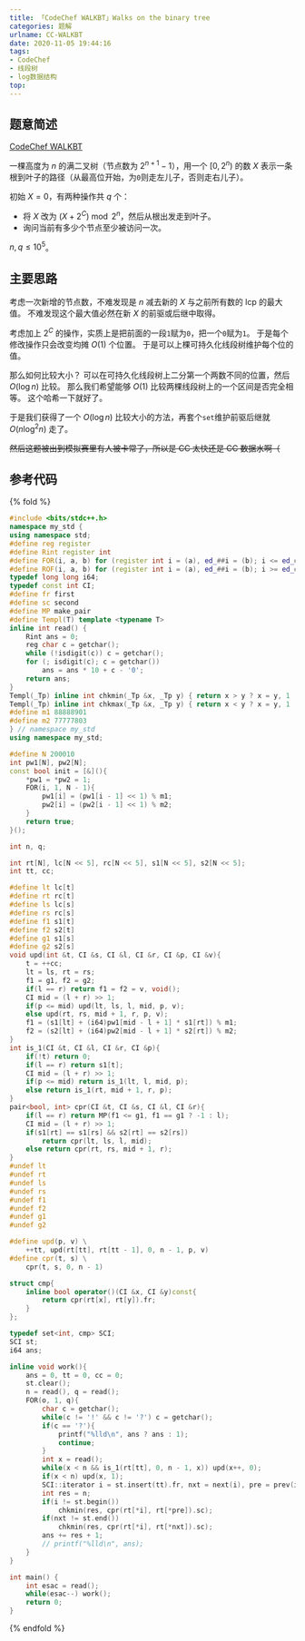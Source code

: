 ```yaml
---
title: 「CodeChef WALKBT」Walks on the binary tree
categories: 题解
urlname: CC-WALKBT
date: 2020-11-05 19:44:16
tags:
- CodeChef
- 线段树
- log数据结构
top:
---
```


## 题意简述

[CodeChef WALKBT](https://www.codechef.com/problems/WALKBT)

一棵高度为 $n$ 的满二叉树（节点数为 $2^{n+1}-1$），用一个 $[0,2^n)$ 的数 $X$ 表示一条根到叶子的路径（从最高位开始，为`0`则走左儿子，否则走右儿子）。

初始 $X = 0$，有两种操作共 $q$ 个：

- 将 $X$ 改为 $(X + 2^C) \bmod 2^n$，然后从根出发走到叶子。
- 询问当前有多少个节点至少被访问一次。

$n,q\le 10^5$。

<!-- more -->

## 主要思路

考虑一次新增的节点数，不难发现是 $n$ 减去新的 $X$ 与之前所有数的 lcp 的最大值。
不难发现这个最大值必然在新 $X$ 的前驱或后继中取得。

考虑加上 $2^C$ 的操作，实质上是把前面的一段`1`赋为`0`，把一个`0`赋为`1`。
于是每个修改操作只会改变均摊 $O(1)$ 个位置。
于是可以上棵可持久化线段树维护每个位的值。

那么如何比较大小？
可以在可持久化线段树上二分第一个两数不同的位置，然后 $O(\log n)$ 比较。
那么我们希望能够 $O(1)$ 比较两棵线段树上的一个区间是否完全相等。
这个哈希一下就好了。

于是我们获得了一个 $O(\log n)$ 比较大小的方法，再套个`set`维护前驱后继就 $O(n\log^2n)$ 走了。

~~然后这题被出到模拟赛里有人被卡常了，所以是 CC 太快还是 CC 数据水啊（~~

## 参考代码

{% fold %}
```cpp
#include <bits/stdc++.h>
namespace my_std {
using namespace std;
#define reg register
#define Rint register int
#define FOR(i, a, b) for (register int i = (a), ed_##i = (b); i <= ed_##i; ++i)
#define ROF(i, a, b) for (register int i = (a), ed_##i = (b); i >= ed_##i; --i)
typedef long long i64;
typedef const int CI;
#define fr first
#define sc second
#define MP make_pair
#define Templ(T) template <typename T>
inline int read() {
    Rint ans = 0;
    reg char c = getchar();
    while (!isdigit(c)) c = getchar();
    for (; isdigit(c); c = getchar())
        ans = ans * 10 + c - '0';
    return ans;
}
Templ(_Tp) inline int chkmin(_Tp &x, _Tp y) { return x > y ? x = y, 1 : 0; }
Templ(_Tp) inline int chkmax(_Tp &x, _Tp y) { return x < y ? x = y, 1 : 0; }
#define m1 88888901
#define m2 77777803
} // namespace my_std
using namespace my_std;

#define N 200010
int pw1[N], pw2[N];
const bool init = [&](){
    *pw1 = *pw2 = 1;
    FOR(i, 1, N - 1){
        pw1[i] = (pw1[i - 1] << 1) % m1;
        pw2[i] = (pw2[i - 1] << 1) % m2;
    }
    return true;
}();

int n, q;

int rt[N], lc[N << 5], rc[N << 5], s1[N << 5], s2[N << 5];
int tt, cc;

#define lt lc[t]
#define rt rc[t]
#define ls lc[s]
#define rs rc[s]
#define f1 s1[t]
#define f2 s2[t]
#define g1 s1[s]
#define g2 s2[s]
void upd(int &t, CI &s, CI &l, CI &r, CI &p, CI &v){
    t = ++cc;
    lt = ls, rt = rs;
    f1 = g1, f2 = g2;
    if(l == r) return f1 = f2 = v, void();
    CI mid = (l + r) >> 1;
    if(p <= mid) upd(lt, ls, l, mid, p, v);
    else upd(rt, rs, mid + 1, r, p, v);
    f1 = (s1[lt] + (i64)pw1[mid - l + 1] * s1[rt]) % m1;
    f2 = (s2[lt] + (i64)pw2[mid - l + 1] * s2[rt]) % m2;
}
int is_1(CI &t, CI &l, CI &r, CI &p){
    if(!t) return 0;
    if(l == r) return s1[t];
    CI mid = (l + r) >> 1;
    if(p <= mid) return is_1(lt, l, mid, p);
    else return is_1(rt, mid + 1, r, p);
}
pair<bool, int> cpr(CI &t, CI &s, CI &l, CI &r){
    if(l == r) return MP(f1 <= g1, f1 == g1 ? -1 : l);
    CI mid = (l + r) >> 1;
    if(s1[rt] == s1[rs] && s2[rt] == s2[rs])
        return cpr(lt, ls, l, mid);
    else return cpr(rt, rs, mid + 1, r);
}
#undef lt
#undef rt
#undef ls
#undef rs
#undef f1
#undef f2
#undef g1
#undef g2

#define upd(p, v) \
    ++tt, upd(rt[tt], rt[tt - 1], 0, n - 1, p, v)
#define cpr(t, s) \
    cpr(t, s, 0, n - 1)

struct cmp{
    inline bool operator()(CI &x, CI &y)const{
        return cpr(rt[x], rt[y]).fr;
    }
};

typedef set<int, cmp> SCI;
SCI st;
i64 ans;

inline void work(){
    ans = 0, tt = 0, cc = 0;
    st.clear();
    n = read(), q = read();
    FOR(o, 1, q){
        char c = getchar();
        while(c != '!' && c != '?') c = getchar();
        if(c == '?'){
            printf("%lld\n", ans ? ans : 1);
            continue;
        }
        int x = read();
        while(x < n && is_1(rt[tt], 0, n - 1, x)) upd(x++, 0);
        if(x < n) upd(x, 1);
        SCI::iterator i = st.insert(tt).fr, nxt = next(i), pre = prev(i);
        int res = n;
        if(i != st.begin())
            chkmin(res, cpr(rt[*i], rt[*pre]).sc);
        if(nxt != st.end())
            chkmin(res, cpr(rt[*i], rt[*nxt]).sc);
        ans += res + 1;
        // printf("%lld\n", ans);
    }
}

int main() {
    int esac = read();
    while(esac--) work();
    return 0;
}
```
{% endfold %}